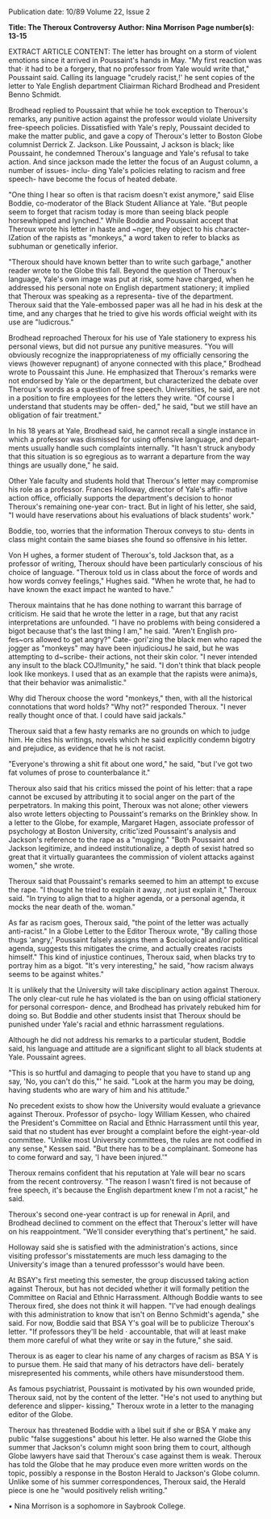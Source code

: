 Publication date: 10/89
Volume 22, Issue 2

**Title: The Theroux Controversy**
**Author: Nina Morrison**
**Page number(s): 13-15**

EXTRACT ARTICLE CONTENT:
The letter has brought on a storm of 
violent emotions since it arrived in 
Poussaint's hands in May. "My first 
reaction was that· it had to be a forgery, 
that no professor from Yale would 
write that," Poussaint said. Calling its 
language "crudely racist,!' he sent 
copies of the letter to Yale English 
department Cliairman Richard 
Brodhead and President Benno 
Schmidt. 

Brodhead replied to 
Poussaint that whiie he took exception 
to Theroux's remarks, any punitive 
action against the professor would 
violate University free-speech policies. 
Dissatisfied 
with Yale's reply, 
Poussaint decided to make the matter 
public, and gave a copy of Theroux's 
letter to Boston Globe columnist Derrick 
Z. Jackson. Like Poussaint, J ackson is 
black; like Poussaint, he condemned 
Theroux's language and Yale's refusal 
to take action. And since jackson made 
the letter the focus of an August 
column, a number of issues- inclu-
ding Yale's policies relating to racism 
and free speech- have become the 
focus of heated debate. 

"One thing I hear so often is that 
racism doesn't exist anymore," said 
Elise Boddie, co-moderator of the 
Black Student Alliance at Yale. "But 
people seem to forget that racism today 
is more than seeing black people 
horsewhipped and lynched." While 
Boddie and Poussaint accept that 
Theroux wrote his letter in haste and 
~nger, they object to his character-
IZation of the rapists as "monkeys," a 
word taken to refer to blacks as 
subhuman or 
genetically 
inferior. 

"Theroux should have known better 
than to write such garbage," another 
reader wrote to the Globe this fall. 
Beyond the question of Theroux's 
language, Yale's own image was put at 
risk, some have charged, when he 
addressed his personal note on English 
department stationery; it implied that 
Theroux was speaking as a representa-
tive of the department. Theroux said 
that the Yale-embossed paper was all 
he had in his desk at the time, and any 
charges that he tried to give his words 
official weight 
with 
its 
use are 
"ludicrous." 

Brodhead reproached Theroux for 
his use of Yale stationery to express his 
personal views, but did not pursue any 
punitive measures. "You will obviously 
recognize the inappropriateness of my 
officially censoring the views (however 
repugnant) of anyone connected with 
this place," 
Brodhead wrote to 
Poussaint this June. He emphasized 
that Theroux's remarks were not 
endorsed by Yale or the department, 
but characterized the debate over 
Theroux's words as a question of free 
speech. Universities, he said, are not 
in a position to fire employees for the 
letters they 
write. "Of course 
I 
understand that students may be offen-
ded," he said, "but we still have an 
obligation of fair treatment." 

In his 18 years at Yale, Brodhead 
said, he cannot recall a single instance 
in which a professor was dismissed for 
using offensive language, and depart-
ments usually handle such complaints 
internally. "It hasn't struck anybody 
that this situation is so egregious as to 
warrant a departure from the way 
things are usually done," he said. 

Other Yale faculty and students hold 
that Theroux's letter may compromise 
his 
role as a 
professor. 
Frances 
Holloway, director of Yale's affir-
mative action office, officially supports 
the department's decision to honor 
Theroux's remaining one-year con-
tract. But in light of his letter, she said, 
"I would have reservations about his 
evaluations of black students' work." 

Boddie, 
too, 
worries that 
the 
information Theroux conveys to stu-
dents in class might contain the same 
biases she found so offensive in his 
letter. 

Von H ughes, a former student of 
Theroux's, told Jackson that, as a 
professor of writing, Theroux should 
have been particularly conscious of his 
choice of language. "Theroux told us in 
class about the force of words and how 
words convey feelings," Hughes said. 
"When he wrote that, he had to have 
known the exact impact he wanted to 
have." 

Theroux maintains that he has done 
nothing to warrant this barrage of 
criticism. He said that he wrote the 
letter in a rage, but that any racist 
interpretations are unfounded. "I have 
no problems with being considered a 
bigot because that's the last thing I 
am," he said. "Aren't English pro-
fes~ors allowed to get angry?" Cate-
gori'zing the black men who raped the 
jogger as "monkeys" may have been 
injudiciousJ he said, but he was 
attempting to d~scribe- their actions, 
not their skin color. "I never intended 
any insult to the black COJ!lmunity," he 
said. "I don't think that black people 
look like monkeys. I used that as an 
example that the rapists were anima}s, 
that their behavior was animalistic." 

Why did Theroux choose the word 
"monkeys," then, with all the historical 
connotations that word holds? "Why 
not?" responded Theroux. "I never 
really thought once of that. I could 
have said jackals." 

Theroux said that a 
few hasty 
remarks are no grounds on which to 
judge him. He cites his writings, 
novels which he said explicitly 
condemn bigotry and prejudice, as 
evidence that he is 
not racist. 

"Everyone's throwing a shit fit about 
one word," he said, "but I've got two fat 
volumes of prose to counterbalance it." 

Theroux also said that his critics 
missed the point of his letter: that a 
rape cannot be excused by attributing 
it to social anger on the part of the 
perpetrators. In making this point, 
Theroux was not alone; other viewers 
also wrote 
letters objecting 
to 
Poussaint's remarks on the Brinkley 
show. In a letter to the Globe, for 
example, Margaret Hagen, associate 
professor of psychology at Boston 
University, critic'ized Poussaint's 
analysis and Jackson's reference to the 
rape as a "mugging." "Both Poussaint 
and Jackson legitimize, and indeed 
institutionalize, 
a 
depth of sexist 
hatred so great that it virtually 
guarantees the commission of violent 
attacks against women," she wrote. 

Theroux said that Poussaint's remarks 
seemed to him an attempt to excuse the 
rape. "I thought he tried to explain it 
away, .not just explain it," Theroux 
said. "In trying to align that to a higher 
agenda, or a personal agenda, it mocks 
the near death of the. woman." 

As far as racism goes, Theroux said, 
"the point of the letter was actually 
anti-racist." In a Globe Letter to the 
Editor Theroux wrote, "By calling 
those thugs 'angry,' Poussaint falsely 
assigns them a $ociological and/or 
political agenda, suggests this mitigates 
the crime, and actually creates racists 
himself." This kind of injustice 
continues, Theroux said, when blacks 
try to portray him as a bigot. "It's very 
interesting," he said, "how racism 
always seems to be against whites." 

It is unlikely that the University will 
take disciplinary 
action 
against 
Theroux. The only clear-cut rule he 
has violated is the ban on using official 
stationery 
for 
personal 
correspon-
dence, and Brodhead has privately 
rebuked him for doing so. But Boddie 
and other students insist that Theroux 
should be punished under Yale's racial 
and ethnic harrassment regulations. 

Although he did not address his 
remarks to a 
particular student, 
Boddie said, his language and attitude 
are a significant slight to all black 
students at Yale. Poussaint agrees. 

"This is so hurtful and damaging to 
people that you have to stand up ang 
say, 'No, you can't do this,"' he said. 
"Look at the harm you may be doing, 
having students who are wary of him 
and his attitude." 

No precedent exists to show how the 
University would evaluate a grievance 
against Theroux. Professor of psycho-
logy William Kessen, who chaired the 
President's Committee on Racial and 
Ethnic Harrassment until this year, 
said that no student has ever brought a 
complaint before the eight-year-old 
committee. "Unlike most University 
committees, the rules are not codified 
in any sense," Kessen said. "But there 
has to be a complainant. Someone has 
to come forward and say, 'I have been 
injured.'" 

Theroux remains confident that his 
reputation at Yale will bear no scars 
from the recent controversy. "The 
reason I wasn't fired is not because of 
free speech, it's because the English 
department knew I'm not a racist," he 
said. 

Theroux's second one-year contract 
is up for renewal in April, and 
Brodhead declined to comment on the 
effect that Theroux's letter will have on 
his reappointment. "We'll consider 
everything that's pertinent," he said. 

Holloway said she is satisfied with the 
administration's actions, 
since 
visiting professor's misstatements are 
much less damaging to the University's 
image than a 
tenured professsor's 
would have been. 

At BSAY's first meeting this semester, 
the group discussed taking action 
against Theroux, but has not decided 
whether it will formally petition the 
Committee on Racial and Ethnic 
Harrassment. Although Boddie wants 
to see Theroux fired, she does not 
think it will happen. "I've had enough 
dealings with this administration to 
know 
that 
isn't on Benno 
Schmidt's agenda," she said. For now, 
Boddie said that BSA Y's goal will be to 
publicize Theroux's letter. "If 
professors 
they'll 
be held · 
accountable, that will at least make 
them more careful of what they write 
or say in the future," she said. 

Theroux is as eager to clear his 
name of any charges of racism as 
BSA Y is to pursue them. He said that 
many of his detractors have deli-
berately misrepresented his comments, 
while others have misunderstood 
them. 

As 
famous 
psychiatrist, 
Poussaint is motivated by his own 
wounded pride, Theroux said, not by 
the content of the letter. "He's not used 
to anything but deference and slipper-
kissing," Theroux wrote in a letter to 
the managing editor of the Globe. 

Theroux has threatened Boddie with 
a libel suit if she or BSA Y make any 
public "false suggestions" about his 
letter. He also warned the Globe this 
summer that Jackson's column might 
soon bring them to court, although 
Globe lawyers have said that Theroux's 
case against them is weak. Theroux 
has told the Globe that he may produce 
even more written words on the topic, 
possibly a response in the Boston Herald 
to Jackson's Globe column. Unlike 
some of his summer correspondences, 
Theroux said, the Herald piece is one 
he "would 
positively 
relish 
writing." 

• 
Nina Morrison is a sophomore in Saybrook 
College.